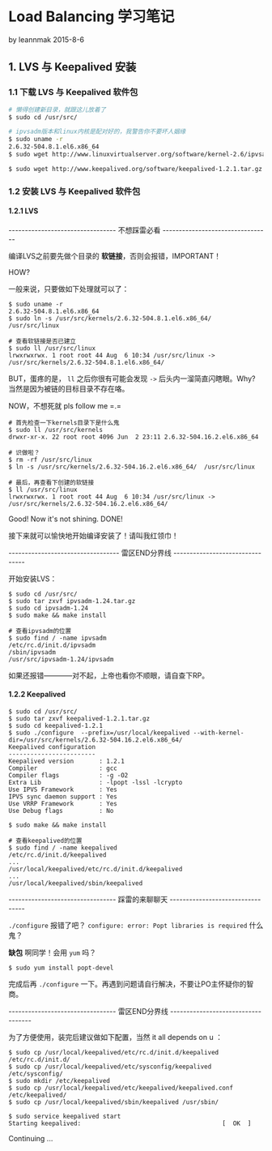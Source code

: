 # Load Balancing 学习笔记

by leannmak 2015-8-6

## 1. LVS 与 Keepalived 安装
### 1.1 下载 LVS 与 Keepalived 软件包
```bash
# 懒得创建新目录，就跟这儿放着了
$ sudo cd /usr/src/

# ipvsadm版本和linux内核是配对好的，我警告你不要坏人姻缘
$ sudo uname -r
2.6.32-504.8.1.el6.x86_64
$ sudo wget http://www.linuxvirtualserver.org/software/kernel-2.6/ipvsadm-1.24.tar.gz

$ sudo wget http://www.keepalived.org/software/keepalived-1.2.1.tar.gz
```
### 1.2 安装 LVS 与 Keepalived 软件包

#### 1.2.1 LVS
--------------------------------- 不想踩雷必看 ---------------------------------

编译LVS之前要先做个目录的 **软链接**，否则会报错，IMPORTANT！

HOW?

一般来说，只要做如下处理就可以了：
```
$ sudo uname -r
2.6.32-504.8.1.el6.x86_64
$ sudo ln -s /usr/src/kernels/2.6.32-504.8.1.el6.x86_64/  /usr/src/linux

# 查看软链接是否已建立
$ sudo ll /usr/src/linux
lrwxrwxrwx. 1 root root 44 Aug  6 10:34 /usr/src/linux -> /usr/src/kernels/2.6.32-504.8.1.el6.x86_64/
```
BUT，蛋疼的是， `ll` 之后你很有可能会发现 `->` 后头内一溜简直闪瞎眼。Why? 当然是因为被链的目标目录不存在咯。

NOW，不想死就 pls follow me =.=
```
# 首先检查一下kernels目录下是什么鬼
$ sudo ll /usr/src/kernels
drwxr-xr-x. 22 root root 4096 Jun  2 23:11 2.6.32-504.16.2.el6.x86_64

# 识做啦？
$ rm -rf /usr/src/linux
$ ln -s /usr/src/kernels/2.6.32-504.16.2.el6.x86_64/  /usr/src/linux

# 最后，再查看下创建的软链接
$ ll /usr/src/linux
lrwxrwxrwx. 1 root root 44 Aug  6 10:34 /usr/src/linux -> /usr/src/kernels/2.6.32-504.16.2.el6.x86_64/
```
Good! Now it's not shining. DONE!

接下来就可以愉快地开始编译安装了！请叫我红领巾！

---------------------------------- 雷区END分界线 --------------------------------

开始安装LVS：
```
$ sudo cd /usr/src/
$ sudo tar zxvf ipvsadm-1.24.tar.gz
$ sudo cd ipvsadm-1.24
$ sudo make && make install

# 查看ipvsadm的位置
$ sudo find / -name ipvsadm
/etc/rc.d/init.d/ipvsadm
/sbin/ipvsadm
/usr/src/ipvsadm-1.24/ipvsadm
```
如果还报错————对不起，上帝也看你不顺眼，请自查下RP。

#### 1.2.2 Keepalived
```
$ sudo cd /usr/src/
$ sudo tar zxvf keepalived-1.2.1.tar.gz
$ sudo cd keepalived-1.2.1
$ sudo ./configure  --prefix=/usr/local/keepalived --with-kernel-dir=/usr/src/kernels/2.6.32-504.16.2.el6.x86_64/
Keepalived configuration
------------------------
Keepalived version       : 1.2.1
Compiler                 : gcc
Compiler flags           : -g -O2
Extra Lib                : -lpopt -lssl -lcrypto 
Use IPVS Framework       : Yes
IPVS sync daemon support : Yes
Use VRRP Framework       : Yes
Use Debug flags          : No

$ sudo make && make install

# 查看keepalived的位置
$ sudo find / -name keepalived
/etc/rc.d/init.d/keepalived
...
/usr/local/keepalived/etc/rc.d/init.d/keepalived
...
/usr/local/keepalived/sbin/keepalived
```
--------------------------------- 踩雷的来聊聊天 ---------------------------------

`./configure` 报错了吧？ `configure: error: Popt libraries is required` 什么鬼？

**缺包** 啊同学！会用 `yum` 吗？
```
$ sudo yum install popt-devel
```
完成后再 `./configure` 一下。再遇到问题请自行解决，不要让PO主怀疑你的智商。

--------------------------------- 雷区END分界线 -----------------------------------

为了方便使用，装完后建议做如下配置，当然 it all depends on u ：
```
$ sudo cp /usr/local/keepalived/etc/rc.d/init.d/keepalived /etc/rc.d/init.d/
$ sudo cp /usr/local/keepalived/etc/sysconfig/keepalived /etc/sysconfig/
$ sudo mkdir /etc/keepalived
$ sudo cp /usr/local/keepalived/etc/keepalived/keepalived.conf /etc/keepalived/
$ sudo cp /usr/local/keepalived/sbin/keepalived /usr/sbin/

$ sudo service keepalived start
Starting keepalived:                                       [  OK  ]
```

Continuing ...
